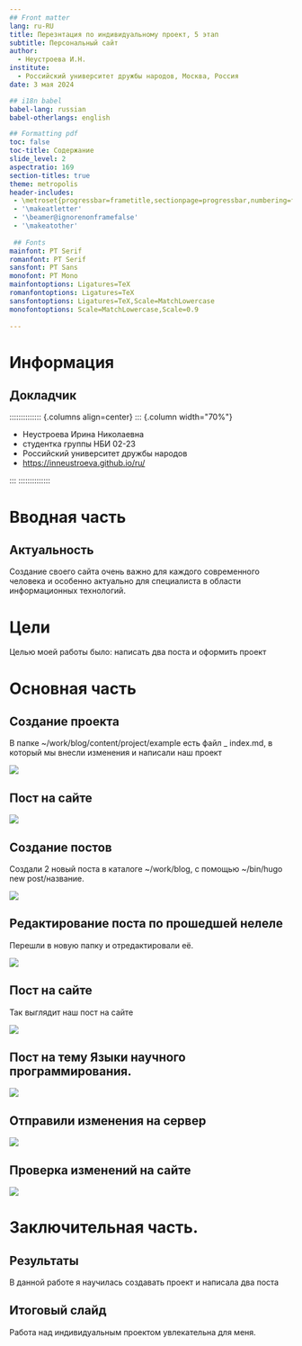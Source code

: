 ```yaml
---
## Front matter
lang: ru-RU
title: Перезнтация по индивидуальному проект, 5 этап
subtitle: Персональный сайт
author:
  - Неустроева И.Н.
institute:
  - Российский университет дружбы народов, Москва, Россия
date: 3 мая 2024

## i18n babel
babel-lang: russian
babel-otherlangs: english

## Formatting pdf
toc: false
toc-title: Содержание
slide_level: 2
aspectratio: 169
section-titles: true
theme: metropolis
header-includes:
 - \metroset{progressbar=frametitle,sectionpage=progressbar,numbering=fraction}
 - '\makeatletter'
 - '\beamer@ignorenonframefalse'
 - '\makeatother'
 
 ## Fonts
mainfont: PT Serif
romanfont: PT Serif
sansfont: PT Sans
monofont: PT Mono
mainfontoptions: Ligatures=TeX
romanfontoptions: Ligatures=TeX
sansfontoptions: Ligatures=TeX,Scale=MatchLowercase
monofontoptions: Scale=MatchLowercase,Scale=0.9
 
---
```


# Информация

## Докладчик

:::::::::::::: {.columns align=center}
::: {.column width="70%"}

  * Неустроева Ирина Николаевна
  * студентка группы НБИ 02-23
  * Российский университет дружбы народов
  * <https://inneustroeva.github.io/ru/>

:::
::::::::::::::

# Вводная часть

## Актуальность

Создание своего сайта очень важно для каждого современного человека и особенно aктуально для специалиста в области информационных технологий. 

# Цели 

Целью моей работы было: написать два поста и оформить проект

# Основная часть

## Создание проекта

В папке ~/work/blog/content/project/example есть файл _ index.md, в который мы внесли изменения и написали наш проект 

![](image/1.jpg)

## Пост на сайте 

![](image/2.jpg)

## Создание постов

Создали 2 новый поста в каталоге ~/work/blog, с помощью ~/bin/hugo new post/название.

![](image/3.jpg)

## Редактирование поста по прошедшей нелеле 

Перешли в новую папку и отредактировали её. 

![](image/4.jpg)

##  Пост на сайте

Так выглядит наш пост на сайте 

![](image/5.jpg)

## Пост на тему Языки научного программирования.

![](image/6.jpg)

## Отправили изменения на сервер

![](image/7.jpg)

## Проверка изменений на сайте

![](image/8.jpg)

# Заключительная чаcть.

## Результаты

В данной работе я научилась создавать проект и написала два поста

## Итоговый слайд

Работа над индивидуальным проектом увлекательна для меня.




